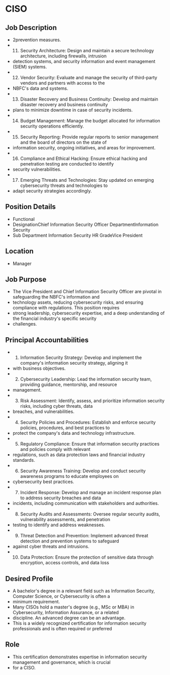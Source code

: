 # CISO

## Job Description

* 2prevention measures.
* 11. Security Architecture: Design and maintain a secure technology architecture, including firewalls, intrusion
* detection systems, and security information and event management (SIEM) systems.
* 12. Vendor Security: Evaluate and manage the security of third-party vendors and partners with access to the
* NBFC's data and systems.
* 13. Disaster Recovery and Business Continuity: Develop and maintain disaster recovery and business continuity
* plans to minimize downtime in case of security incidents.
* 14. Budget Management: Manage the budget allocated for information security operations efficiently.
* 15. Security Reporting: Provide regular reports to senior management and the board of directors on the state of
* information security, ongoing initiatives, and areas for improvement.
* 16. Compliance and Ethical Hacking: Ensure ethical hacking and penetration testing are conducted to identify
* security vulnerabilities.
* 17. Emerging Threats and Technologies: Stay updated on emerging cybersecurity threats and technologies to
* adapt security strategies accordingly.

## Position Details

* Functional
* DesignationChief Information Security Officer DepartmentInformation Security
* Sub Department Information Security HR GradeVice President

## Location

* Manager

## Job Purpose

* The Vice President and Chief Information Security Officer are pivotal in safeguarding the NBFC's information and
* technology assets, reducing cybersecurity risks, and ensuring compliance with regulations. This position requires
* strong leadership, cybersecurity expertise, and a deep understanding of the financial industry's specific security
* challenges.

## Principal Accountabilities

* 1. Information Security Strategy: Develop and implement the company's information security strategy, aligning it
* with business objectives.
* 2. Cybersecurity Leadership: Lead the information security team, providing guidance, mentorship, and resource
* management.
* 3. Risk Assessment: Identify, assess, and prioritize information security risks, including cyber threats, data
* breaches, and vulnerabilities.
* 4. Security Policies and Procedures: Establish and enforce security policies, procedures, and best practices to
* protect the company's data and technology infrastructure.
* 5. Regulatory Compliance: Ensure that information security practices and policies comply with relevant
* regulations, such as data protection laws and financial industry standards.
* 6. Security Awareness Training: Develop and conduct security awareness programs to educate employees on
* cybersecurity best practices.
* 7. Incident Response: Develop and manage an incident response plan to address security breaches and data
* incidents, including communication with stakeholders and authorities.
* 8. Security Audits and Assessments: Oversee regular security audits, vulnerability assessments, and penetration
* testing to identify and address weaknesses.
* 9. Threat Detection and Prevention: Implement advanced threat detection and prevention systems to safeguard
* against cyber threats and intrusions.
* 10. Data Protection: Ensure the protection of sensitive data through encryption, access controls, and data loss

## Desired Profile

* A bachelor's degree in a relevant field such as Information Security, Computer Science, or Cybersecurity is often a
* minimum requirement.
* Many CISOs hold a master's degree (e.g., MSc or MBA) in Cybersecurity, Information Assurance, or a related
* discipline. An advanced degree can be an advantage.
* This is a widely recognized certification for information security professionals and is often required or preferred

## Role

* This certification demonstrates expertise in information security management and governance, which is crucial
* for a CISO.
